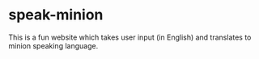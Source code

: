 # speak-minion

This is a fun website which takes user input (in English) and translates to minion speaking language.
